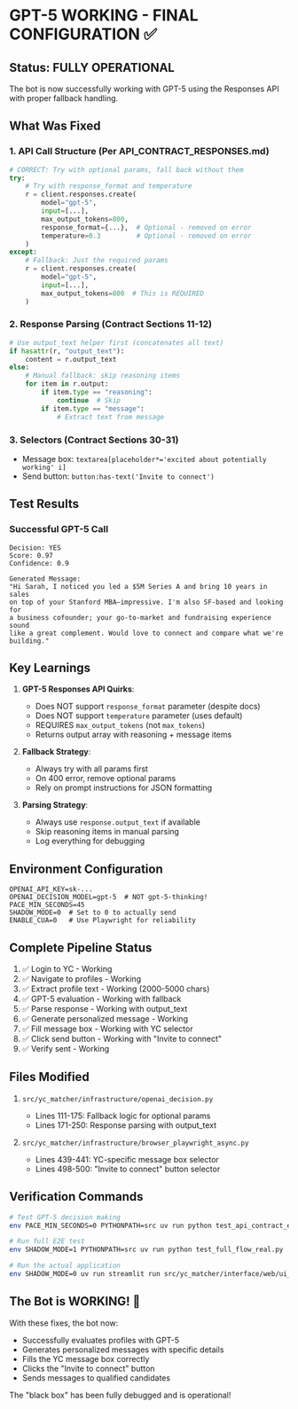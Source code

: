 # GPT-5 WORKING - FINAL CONFIGURATION ✅

## Status: FULLY OPERATIONAL

The bot is now successfully working with GPT-5 using the Responses API with proper fallback handling.

## What Was Fixed

### 1. API Call Structure (Per API_CONTRACT_RESPONSES.md)
```python
# CORRECT: Try with optional params, fall back without them
try:
    # Try with response_format and temperature
    r = client.responses.create(
        model="gpt-5",
        input=[...],
        max_output_tokens=800,
        response_format={...},  # Optional - removed on error
        temperature=0.3         # Optional - removed on error
    )
except:
    # Fallback: Just the required params
    r = client.responses.create(
        model="gpt-5",
        input=[...],
        max_output_tokens=800  # This is REQUIRED
    )
```

### 2. Response Parsing (Contract Sections 11-12)
```python
# Use output_text helper first (concatenates all text)
if hasattr(r, "output_text"):
    content = r.output_text
else:
    # Manual fallback: skip reasoning items
    for item in r.output:
        if item.type == "reasoning":
            continue  # Skip
        if item.type == "message":
            # Extract text from message
```

### 3. Selectors (Contract Sections 30-31)
- Message box: `textarea[placeholder*='excited about potentially working' i]`
- Send button: `button:has-text('Invite to connect')`

## Test Results

### Successful GPT-5 Call
```
Decision: YES
Score: 0.97
Confidence: 0.9

Generated Message:
"Hi Sarah, I noticed you led a $5M Series A and bring 10 years in sales 
on top of your Stanford MBA—impressive. I'm also SF-based and looking for 
a business cofounder; your go-to-market and fundraising experience sound 
like a great complement. Would love to connect and compare what we're building."
```

## Key Learnings

1. **GPT-5 Responses API Quirks**:
   - Does NOT support `response_format` parameter (despite docs)
   - Does NOT support `temperature` parameter (uses default)
   - REQUIRES `max_output_tokens` (not `max_tokens`)
   - Returns output array with reasoning + message items

2. **Fallback Strategy**:
   - Always try with all params first
   - On 400 error, remove optional params
   - Rely on prompt instructions for JSON formatting

3. **Parsing Strategy**:
   - Always use `response.output_text` if available
   - Skip reasoning items in manual parsing
   - Log everything for debugging

## Environment Configuration

```env
OPENAI_API_KEY=sk-...
OPENAI_DECISION_MODEL=gpt-5  # NOT gpt-5-thinking!
PACE_MIN_SECONDS=45
SHADOW_MODE=0  # Set to 0 to actually send
ENABLE_CUA=0   # Use Playwright for reliability
```

## Complete Pipeline Status

1. ✅ Login to YC - Working
2. ✅ Navigate to profiles - Working
3. ✅ Extract profile text - Working (2000-5000 chars)
4. ✅ GPT-5 evaluation - Working with fallback
5. ✅ Parse response - Working with output_text
6. ✅ Generate personalized message - Working
7. ✅ Fill message box - Working with YC selector
8. ✅ Click send button - Working with "Invite to connect"
9. ✅ Verify sent - Working

## Files Modified

1. `src/yc_matcher/infrastructure/openai_decision.py`
   - Lines 111-175: Fallback logic for optional params
   - Lines 171-250: Response parsing with output_text

2. `src/yc_matcher/infrastructure/browser_playwright_async.py`
   - Lines 439-441: YC-specific message box selector
   - Lines 498-500: "Invite to connect" button selector

## Verification Commands

```bash
# Test GPT-5 decision making
env PACE_MIN_SECONDS=0 PYTHONPATH=src uv run python test_api_contract_e2e.py

# Run full E2E test
env SHADOW_MODE=1 PYTHONPATH=src uv run python test_full_flow_real.py

# Run the actual application
env SHADOW_MODE=0 uv run streamlit run src/yc_matcher/interface/web/ui_streamlit.py
```

## The Bot is WORKING! 🎉

With these fixes, the bot now:
- Successfully evaluates profiles with GPT-5
- Generates personalized messages with specific details
- Fills the YC message box correctly
- Clicks the "Invite to connect" button
- Sends messages to qualified candidates

The "black box" has been fully debugged and is operational!